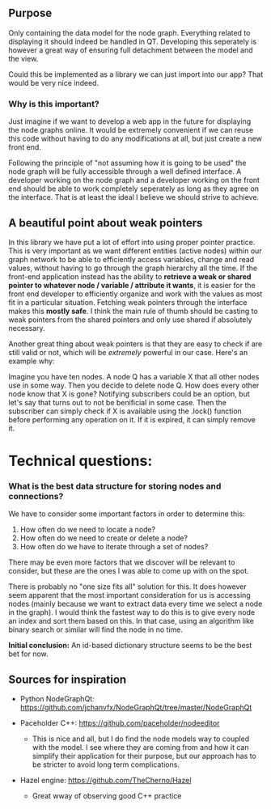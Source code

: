 ## Purpose

Only containing the data model for the node graph. Everything related to displaying it should indeed be handled in QT. Developing this seperately is however a great way of ensuring full detachment between the model and the view. 

Could this be implemented as a library we can just import into our app? That would be very nice indeed. 

### Why is this important? 

Just imagine if we want to develop a web app in the future for displaying the node graphs online. It would be extremely convenient if we can reuse this code without having to do any modifications at all, but just create a new front end. 

Following the principle of "not assuming how it is going to be used" the node graph will be fully accessible through a well defined interface. A developer working on the node graph and a developer working on the front end should be able to work completely seperately as long as they agree on the interface. That is at least the ideal I believe we should strive to achieve. 

## A beautiful point about weak pointers

In this library we have put a lot of effort into using proper pointer practice. This is very important as we want different entities (active nodes) within our graph network to be able to efficiently access variables, change and read values, without having to go through the graph hierarchy all the time. If the front-end application instead has the ability to **retrieve a weak or shared pointer to whatever node / variable / attribute it wants**, it is easier for the front end developer to efficiently organize and work with the values as most fit in a particular situation. Fetching weak pointers through the interface makes this **mostly safe**. I think the main rule of thumb should be casting to weak pointers from the shared pointers and only use shared if absolutely necessary.

Another great thing about weak pointers is that they are easy to check if are still valid or not, which will be *extremely* powerful in our case. Here's an example why:

Imagine you have ten nodes. A node Q has a variable X that all other nodes use in some way. Then you decide to delete node Q. How does every other node know that X is gone? Notifying subscribers could be an option, but let's say that turns out to not be benificial in some case. Then the subscriber can simply check if X is available using the .lock() function before performing any operation on it. If it is expired, it can simply remove it. 

# Technical questions:

### What is the best data structure for storing nodes and connections? 

We have to consider some important factors in order to determine this:

1. How often do we need to locate a node?
2. How often do we need to create or delete a node?
3. How often do we have to iterate through a set of nodes?

There may be even more factors that we discover will be relevant to consider, but these are the ones I was able to come up with on the spot. 

There is probably no "one size fits all" solution for this. It does however seem apparent that the most important consideration for us is accessing nodes (mainly because we want to extract data every time we select a node in the graph). I would think the fastest way to do this is to give every node an index and sort them based on this. In that case, using an algorithm like binary search or similar will find the node in no time. 

**Initial conclusion:** An id-based dictionary structure seems to be the best bet for now.  


## Sources for inspiration

- Python NodeGraphQt: https://github.com/jchanvfx/NodeGraphQt/tree/master/NodeGraphQt

- Paceholder C++: https://github.com/paceholder/nodeeditor 
    - This is nice and all, but I do find the node models way to coupled with the model. I see where they are coming from and how it can simplify their application for their purpose, but our approach has to be stricter to avoid long term complications.

- Hazel engine: https://github.com/TheCherno/Hazel
    - Great wway of observing good C++ practice